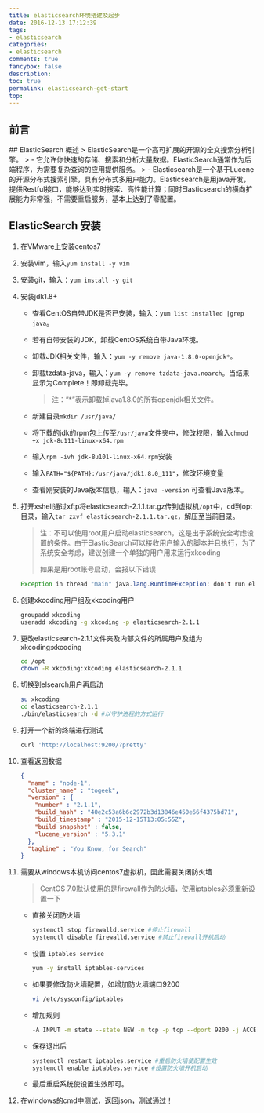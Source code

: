 ```yaml
---
title: elasticsearch环境搭建及起步
date: 2016-12-13 17:12:39
tags:
- elasticsearch
categories:
- elasticsearch
comments: true
fancybox: false
description: 
toc: true
permalink: elasticsearch-get-start
top: 
---
```

<h2 id="intro">前言</h2>
## ElasticSearch 概述
> ElasticSearch是一个高可扩展的开源的全文搜索分析引擎。 
> - 它允许你快速的存储、搜索和分析大量数据。ElasticSearch通常作为后端程序，为需要复杂查询的应用提供服务。
> - Elasticsearch是一个基于Lucene的开源分布式搜索引擎，具有分布式多用户能力。Elasticsearch是用java开发，提供Restful接口，能够达到实时搜索、高性能计算；同时Elasticsearch的横向扩展能力非常强，不需要重启服务，基本上达到了零配置。

<!--more-->
## ElasticSearch 安装
1. 在VMware上安装centos7
2. 安装vim，输入`yum install -y vim`
3. 安装git，输入：`yum install -y git`
4. 安装jdk1.8+
    - 查看CentOS自带JDK是否已安装，输入：`yum list installed |grep java`。
    - 若有自带安装的JDK，卸载CentOS系统自带Java环境。
    - 卸载JDK相关文件，输入：`yum -y remove java-1.8.0-openjdk*`。
    - 卸载tzdata-java，输入：`yum -y remove tzdata-java.noarch`。当结果显示为Complete！即卸载完毕。
        > 注：“*”表示卸载掉java1.8.0的所有openjdk相关文件。

    - 新建目录`mkdir /usr/java/`
    - 将下载的jdk的rpm包上传至`/usr/java`文件夹中，修改权限，输入`chmod +x jdk-8u111-linux-x64.rpm`
    - 输入`rpm -ivh jdk-8u101-linux-x64.rpm`安装
    - 输入`PATH="${PATH}:/usr/java/jdk1.8.0_111"`，修改环境变量
    - 查看刚安装的Java版本信息，输入：`java -version` 可查看Java版本。
5. 打开xshell通过xftp将elasticsearch-2.1.1.tar.gz传到虚拟机`/opt`中，cd到opt目录，输入`tar zxvf elasticsearch-2.1.1.tar.gz`，解压至当前目录。
    > 注：不可以使用root用户启动elasticsearch，这是出于系统安全考虑设置的条件。由于ElasticSearch可以接收用户输入的脚本并且执行，为了系统安全考虑，建议创建一个单独的用户用来运行xkcoding
    > 
    > 如果是用root账号启动，会报以下错误
    > 
     ```java
     Exception in thread "main" java.lang.RuntimeException: don't run elasticsearch as root. at org.elasticsearch.bootstrap.Bootstrap.initializeNatives(Bootstrap.java:93) at org.elasticsearch.bootstrap.Bootstrap.setup(Bootstrap.java:144) at org.elasticsearch.bootstrap.Bootstrap.init(Bootstrap.java:285) at org.elasticsearch.bootstrap.Elasticsearch.main(Elasticsearch.java:35) Refer to the log for complete error details.
     ```
6. 创建xkcoding用户组及xkcoding用户
    ```bash
    groupadd xkcoding
    useradd xkcoding -g xkcoding -p elasticsearch-2.1.1
    ```
7. 更改elasticsearch-2.1.1文件夹及内部文件的所属用户及组为xkcoding:xkcoding
    ```bash
    cd /opt
    chown -R xkcoding:xkcoding elasticsearch-2.1.1
    ```
8. 切换到elsearch用户再启动
    ```bash
    su xkcoding
    cd elasticsearch-2.1.1
    ./bin/elasticsearch -d #以守护进程的方式运行
    ```
9. 打开一个新的终端进行测试
    ```bash
    curl 'http://localhost:9200/?pretty'
    ```
10. 查看返回数据
    ```json
    {
      "name" : "node-1",
      "cluster_name" : "togeek",
      "version" : {
        "number" : "2.1.1",
        "build_hash" : "40e2c53a6b6c2972b3d13846e450e66f4375bd71",
        "build_timestamp" : "2015-12-15T13:05:55Z",
        "build_snapshot" : false,
        "lucene_version" : "5.3.1"
      },
      "tagline" : "You Know, for Search"
    }
    ```
11. 需要从windows本机访问centos7虚拟机，因此需要关闭防火墙
    > CentOS 7.0默认使用的是firewall作为防火墙，使用iptables必须重新设置一下
    
    - 直接关闭防火墙
        ```bash
        systemctl stop firewalld.service #停止firewall
        systemctl disable firewalld.service #禁止firewall开机启动
        ```
    - 设置 `iptables service`
        ```bash
        yum -y install iptables-services
        ```
    - 如果要修改防火墙配置，如增加防火墙端口9200
        ```bash
        vi /etc/sysconfig/iptables 
        ```
    - 增加规则
        ```bash
        -A INPUT -m state --state NEW -m tcp -p tcp --dport 9200 -j ACCEPT
        ```
    - 保存退出后
        ```bash
        systemctl restart iptables.service #重启防火墙使配置生效
        systemctl enable iptables.service #设置防火墙开机启动
        ```
    - 最后重启系统使设置生效即可。
12. 在windows的cmd中测试，返回json，测试通过！